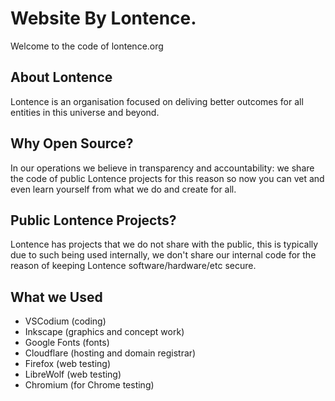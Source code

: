# Website By Lontence.
Welcome to the code of lontence.org

## About Lontence
Lontence is an organisation focused on deliving better outcomes for all entities in this universe and beyond.

## Why Open Source?
In our operations we believe in transparency and accountability: we share the code of public Lontence projects for this reason so now you
can vet and even learn yourself from what we do and create for all.

## Public Lontence Projects?
Lontence has projects that we do not share with the public, this is typically due to such being used internally, we don't share our internal
code for the reason of keeping Lontence software/hardware/etc secure.

## What we Used
- VSCodium (coding)
- Inkscape (graphics and concept work)
- Google Fonts (fonts)
- Cloudflare (hosting and domain registrar)
- Firefox (web testing)
- LibreWolf (web testing)
- Chromium (for Chrome testing)
